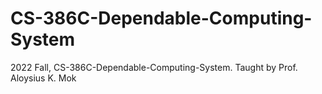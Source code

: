 # CS-386C-Dependable-Computing-System
2022 Fall, CS-386C-Dependable-Computing-System. Taught by Prof. Aloysius K. Mok
